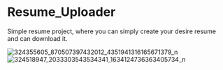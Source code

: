 # Resume_Uploader
Simple resume project, where you can simply create your desire resume and can download it.



![324355605_870507397432012_4351941316165671379_n](https://user-images.githubusercontent.com/59206572/211191268-7650718d-5414-4064-802b-029fa7e500d0.jpg)
![324518947_2033303543534341_1634124736363405734_n](https://user-images.githubusercontent.com/59206572/211191272-29f6ebe9-f4b4-4ca8-b293-34f5066d9835.jpg)
